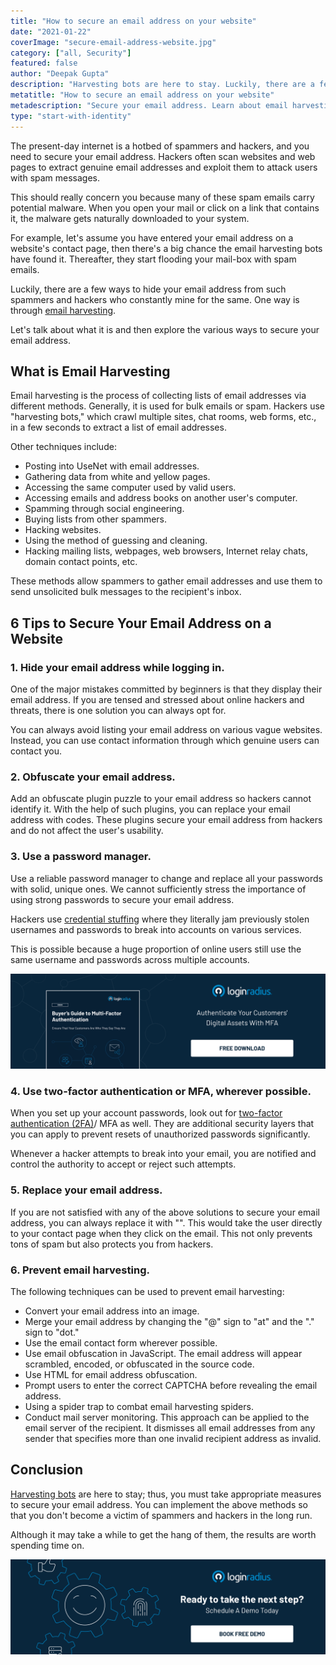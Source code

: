 ```yaml
---
title: "How to secure an email address on your website"
date: "2021-01-22"
coverImage: "secure-email-address-website.jpg"
category: ["all, Security"]
featured: false
author: "Deepak Gupta"
description: "Harvesting bots are here to stay. Luckily, there are a few ways to hide your email address from spammers and hackers who constantly mine for the same. One way is through email harvesting. Let's talk about what it is and then explore the various ways to secure your email address."
metatitle: "How to secure an email address on your website"
metadescription: "Secure your email address. Learn about email harvesting, its techniques and explore the various ways on how to secure your email address on a website."
type: "start-with-identity"
---
```


The present-day internet is a hotbed of spammers and hackers, and you need to secure your email address. Hackers often scan websites and web pages to extract genuine email addresses and exploit them to attack users with spam messages. 

This should really concern you because many of these spam emails carry potential malware. When you open your mail or click on a link that contains it, the malware gets naturally downloaded to your system.

For example, let's assume you have entered your email address on a website's contact page, then there's a big chance the email harvesting bots have found it. Thereafter, they start flooding your mail-box with spam emails. 

Luckily, there are a few ways to hide your email address from such spammers and hackers who constantly mine for the same. One way is through [email harvesting](https://www.loginradius.com/blog/start-with-identity/2020/12/what-to-do-when-email-hacked/).  

Let's talk about what it is and then explore the various ways to secure your email address.


## What is Email Harvesting

Email harvesting is the process of collecting lists of email addresses via different methods. Generally, it is used for bulk emails or spam. Hackers use "harvesting bots," which crawl multiple sites, chat rooms, web forms, etc., in a few seconds to extract a list of email addresses. 

Other techniques include:

*   Posting into UseNet with email addresses.
*   Gathering data from white and yellow pages.
*   Accessing the same computer used by valid users.
*   Accessing emails and address books on another user's computer.
*   Spamming through social engineering. 
*   Buying lists from other spammers.
*   Hacking websites.
*   Using the method of guessing and cleaning.
*   Hacking mailing lists, webpages, web browsers, Internet relay chats, domain contact points, etc. 

These methods allow spammers to gather email addresses and use them to send unsolicited bulk messages to the recipient's inbox. 


## 6 Tips to Secure Your Email Address on a Website


### 1. Hide your email address while logging in.

One of the major mistakes committed by beginners is that they display their email address. If you are tensed and stressed about online hackers and threats, there is one solution you can always opt for. 

You can always avoid listing your email address on various vague websites. Instead, you can use contact information through which genuine users can contact you.


### 2. Obfuscate your email address. 

Add an obfuscate plugin puzzle to your email address so hackers cannot identify it. With the help of such plugins, you can replace your email address with codes. These plugins secure your email address from hackers and do not affect the user's usability.  


### 3. Use a password manager.

Use a reliable password manager to change and replace all your passwords with solid, unique ones. We cannot sufficiently stress the importance of using strong passwords to secure your email address.

Hackers use [credential stuffing](https://www.loginradius.com/blog/start-with-identity/2019/09/prevent-credential-stuffing-attacks/) where they literally jam previously stolen usernames and passwords to break into accounts on various services. 

This is possible because a huge proportion of online users still use the same username and passwords across multiple accounts.

[![buyer-guide-to-multi-factor-authentication-ebook](buyer-guide-to-multi-factor-authentication-ebook.png)](https://www.loginradius.com/resource/buyers-guide-to-multi-factor-authentication/)


### 4. Use two-factor authentication or MFA, wherever possible.

When you set up your account passwords, look out for [two-factor authentication (2FA)](https://www.loginradius.com/blog/start-with-identity/2021/01/how-to-setup-2fa-in-online-accounts/)/ MFA as well. They are additional security layers that you can apply to prevent resets of unauthorized passwords significantly. 

Whenever a hacker attempts to break into your email, you are notified and control the authority to accept or reject such attempts. 


### 5. Replace your email address.

If you are not satisfied with any of the above solutions to secure your email address, you can always replace it with "". This would take the user directly to your contact page when they click on the email. This not only prevents tons of spam but also protects you from hackers. 


### 6. Prevent email harvesting.

The following techniques can be used to prevent email harvesting:

*   Convert your email address into an image. 
*   Merge your email address by changing the "@" sign to "at" and the "." sign to "dot."
*   Use the email contact form wherever possible.
*   Use email obfuscation in JavaScript. The email address will appear scrambled, encoded, or obfuscated in the source code. 
*   Use HTML for email address obfuscation. 
*   Prompt users to enter the correct CAPTCHA before revealing the email address. 
*   Using a spider trap to combat email harvesting spiders.
*   Conduct mail server monitoring. This approach can be applied to the email server of the recipient. It dismisses all email addresses from any sender that specifies more than one invalid recipient address as invalid.


## Conclusion

[Harvesting bots](https://www.loginradius.com/blog/start-with-identity/2020/12/bot-attacks/) are here to stay; thus, you must take appropriate measures to secure your email address. You can implement the above methods so that you don't become a victim of spammers and hackers in the long run. 

Although it may take a while to get the hang of them, the results are worth spending time on. 

[![book-a-demo-loginradius](book-a-demo-loginradius.png)](https://www.loginradius.com/book-a-demo/)
